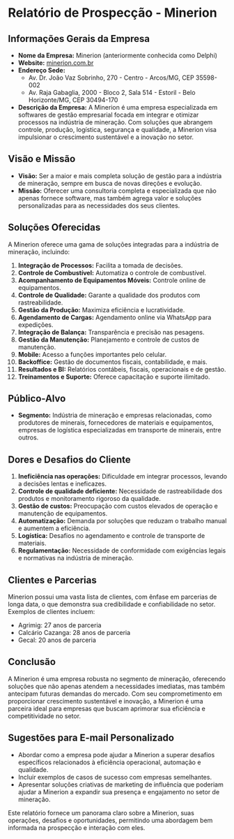 # Relatório de Prospecção - Minerion

## Informações Gerais da Empresa
- **Nome da Empresa:** Minerion (anteriormente conhecida como Delphi)
- **Website:** [minerion.com.br](https://minerion.com.br)
- **Endereço Sede:**
  - Av. Dr. João Vaz Sobrinho, 270 - Centro - Arcos/MG, CEP 35598-002
  - Av. Raja Gabaglia, 2000 - Bloco 2, Sala 514 - Estoril - Belo Horizonte/MG, CEP 30494-170
- **Descrição da Empresa:** A Minerion é uma empresa especializada em softwares de gestão empresarial focada em integrar e otimizar processos na indústria de mineração. Com soluções que abrangem controle, produção, logística, segurança e qualidade, a Minerion visa impulsionar o crescimento sustentável e a inovação no setor.

## Visão e Missão
- **Visão:** Ser a maior e mais completa solução de gestão para a indústria de mineração, sempre em busca de novas direções e evolução.
- **Missão:** Oferecer uma consultoria completa e especializada que não apenas fornece software, mas também agrega valor e soluções personalizadas para as necessidades dos seus clientes.

## Soluções Oferecidas
A Minerion oferece uma gama de soluções integradas para a indústria de mineração, incluindo:

1. **Integração de Processos:** Facilita a tomada de decisões.
2. **Controle de Combustível:** Automatiza o controle de combustível.
3. **Acompanhamento de Equipamentos Móveis:** Controle online de equipamentos.
4. **Controle de Qualidade:** Garante a qualidade dos produtos com rastreabilidade.
5. **Gestão da Produção:** Maximiza eficiência e lucratividade.
6. **Agendamento de Cargas:** Agendamento online via WhatsApp para expedições.
7. **Integração de Balança:** Transparência e precisão nas pesagens.
8. **Gestão da Manutenção:** Planejamento e controle de custos de manutenção.
9. **Mobile:** Acesso a funções importantes pelo celular.
10. **Backoffice:** Gestão de documentos fiscais, contabilidade, e mais.
11. **Resultados e BI:** Relatórios contábeis, fiscais, operacionais e de gestão.
12. **Treinamentos e Suporte:** Oferece capacitação e suporte ilimitado.

## Público-Alvo
- **Segmento:** Indústria de mineração e empresas relacionadas, como produtores de minerais, fornecedores de materiais e equipamentos, empresas de logística especializadas em transporte de minerais, entre outros.

## Dores e Desafios do Cliente
1. **Ineficiência nas operações:** Dificuldade em integrar processos, levando a decisões lentas e ineficazes.
2. **Controle de qualidade deficiente:** Necessidade de rastreabilidade dos produtos e monitoramento rigoroso da qualidade.
3. **Gestão de custos:** Preocupação com custos elevados de operação e manutenção de equipamentos.
4. **Automatização:** Demanda por soluções que reduzam o trabalho manual e aumentem a eficiência.
5. **Logística:** Desafios no agendamento e controle de transporte de materiais.
6. **Regulamentação:** Necessidade de conformidade com exigências legais e normativas na indústria de mineração.

## Clientes e Parcerias
Minerion possui uma vasta lista de clientes, com ênfase em parcerias de longa data, o que demonstra sua credibilidade e confiabilidade no setor. Exemplos de clientes incluem:
- Agrimig: 27 anos de parceria
- Calcário Cazanga: 28 anos de parceria
- Gecal: 20 anos de parceria

## Conclusão
A Minerion é uma empresa robusta no segmento de mineração, oferecendo soluções que não apenas atendem a necessidades imediatas, mas também antecipam futuras demandas do mercado. Com seu comprometimento em proporcionar crescimento sustentável e inovação, a Minerion é uma parceira ideal para empresas que buscam aprimorar sua eficiência e competitividade no setor.

## Sugestões para E-mail Personalizado
- Abordar como a empresa pode ajudar a Minerion a superar desafios específicos relacionados à eficiência operacional, automação e qualidade.
- Incluir exemplos de casos de sucesso com empresas semelhantes.
- Apresentar soluções criativas de marketing de influência que poderiam ajudar a Minerion a expandir sua presença e engajamento no setor de mineração.

Este relatório fornece um panorama claro sobre a Minerion, suas operações, desafios e oportunidades, permitindo uma abordagem bem informada na prospecção e interação com eles.